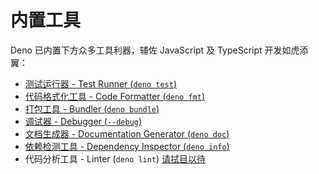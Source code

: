# 内置工具

Deno 已内置下方众多工具利器，辅佐 JavaScript 及 TypeScript 开发如虎添翼：

<!-- prettier-ignore-start -->
<!-- prettier incorrectly moves the coming soon links to new lines -->

- [测试运行器 - Test Runner (`deno test`)](../testing)
- [代码格式化工具 - Code Formatter (`deno fmt`)](./formatter)
- [打包工具 - Bundler (`deno bundle`)](./bundler)
- [调试器 - Debugger (`--debug`)](./debugger)
- [文档生成器 - Documentation Generator (`deno doc`)](./documentation_generator)
- [依赖检测工具 - Dependency Inspector (`deno info`)](./dependency_inspector)
- 代码分析工具 - Linter (`deno lint`) [请拭目以待](https://github.com/denoland/deno/issues/1880)

<!-- prettier-ignore-end -->
